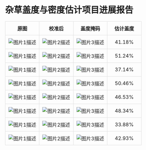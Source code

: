 # 杂草盖度与密度估计项目进展报告

<table style="width:100%; border-collapse: collapse;">
  <tr>
    <th style="width:25%; text-align:center; padding:10px; border:1px solid #ddd;">原图</th>
    <th style="width:25%; text-align:center; padding:10px; border:1px solid #ddd;">校准后</th>
    <th style="width:25%; text-align:center; padding:10px; border:1px solid #ddd;">盖度掩码</th>
    <th style="width:25%; text-align:center; padding:10px; border:1px solid #ddd;">估计盖度</th>
  </tr>
  <tr>
    <td style="padding:10px; border:1px solid #ddd; text-align:center;">
      <img src="../datasets/00001.jpg" alt="图片1描述" style="max-width:100%;">
    </td>
    <td style="padding:10px; border:1px solid #ddd; text-align:center;">
      <img src="../results/00001_cali.png" alt="图片2描述" style="max-width:100%;">
    </td>
    <td style="padding:10px; border:1px solid #ddd; text-align:center;">
      <img src="../results/00001_hsv_mask.png" alt="图片3描述" style="max-width:100%;">
    </td>
    <td align="center" style="padding:10px; border:1px solid #ddd;">
      41.18%
    </td>
  </tr>
  <tr>
    <td style="padding:10px; border:1px solid #ddd; text-align:center;">
      <img src="../datasets/00002.jpg" alt="图片1描述" style="max-width:100%;">
    </td>
    <td style="padding:10px; border:1px solid #ddd; text-align:center;">
      <img src="../results/00002_cali.png" alt="图片2描述" style="max-width:100%;">
    </td>
    <td style="padding:10px; border:1px solid #ddd; text-align:center;">
      <img src="../results/00002_hsv_mask.png" alt="图片3描述" style="max-width:100%;">
    </td>
    <td align="center" style="padding:10px; border:1px solid #ddd;">
      51.24%
    </td>
  </tr>
  <tr>
    <td style="padding:10px; border:1px solid #ddd; text-align:center;">
      <img src="../datasets/00009.jpg" alt="图片1描述" style="max-width:100%;">
    </td>
    <td style="padding:10px; border:1px solid #ddd; text-align:center;">
      <img src="../results/00009_cali.png" alt="图片2描述" style="max-width:100%;">
    </td>
    <td style="padding:10px; border:1px solid #ddd; text-align:center;">
      <img src="../results/00009_hsv_mask.png" alt="图片3描述" style="max-width:100%;">
    </td>
    <td align="center" style="padding:10px; border:1px solid #ddd;">
      37.14%
    </td>
  </tr>
  <tr>
    <td style="padding:10px; border:1px solid #ddd; text-align:center;">
      <img src="../datasets/00004.jpg" alt="图片1描述" style="max-width:100%;">
    </td>
    <td style="padding:10px; border:1px solid #ddd; text-align:center;">
      <img src="../results/00004_cali.png" alt="图片2描述" style="max-width:100%;">
    </td>
    <td style="padding:10px; border:1px solid #ddd; text-align:center;">
      <img src="../results/00004_hsv_mask.png" alt="图片3描述" style="max-width:100%;">
    </td>
    <td align="center" style="padding:10px; border:1px solid #ddd;">
      50.46%
    </td>
  </tr>
  <tr>
    <td style="padding:10px; border:1px solid #ddd; text-align:center;">
      <img src="../datasets/00005.jpg" alt="图片1描述" style="max-width:100%;">
    </td>
    <td style="padding:10px; border:1px solid #ddd; text-align:center;">
      <img src="../results/00005_cali.png" alt="图片2描述" style="max-width:100%;">
    </td>
    <td style="padding:10px; border:1px solid #ddd; text-align:center;">
      <img src="../results/00005_hsv_mask.png" alt="图片3描述" style="max-width:100%;">
    </td>
    <td align="center" style="padding:10px; border:1px solid #ddd;">
      46.53%
    </td>
  </tr>
  <tr>
    <td style="padding:10px; border:1px solid #ddd; text-align:center;">
      <img src="../datasets/00006.jpg" alt="图片1描述" style="max-width:100%;">
    </td>
    <td style="padding:10px; border:1px solid #ddd; text-align:center;">
      <img src="../results/00006_cali.png" alt="图片2描述" style="max-width:100%;">
    </td>
    <td style="padding:10px; border:1px solid #ddd; text-align:center;">
      <img src="../results/00006_hsv_mask.png" alt="图片3描述" style="max-width:100%;">
    </td>
    <td align="center" style="padding:10px; border:1px solid #ddd;">
      48.34%
    </td>
  </tr>
  <tr>
    <td style="padding:10px; border:1px solid #ddd; text-align:center;">
      <img src="../datasets/00007.jpg" alt="图片1描述" style="max-width:100%;">
    </td>
    <td style="padding:10px; border:1px solid #ddd; text-align:center;">
      <img src="../results/00007_cali.png" alt="图片2描述" style="max-width:100%;">
    </td>
    <td style="padding:10px; border:1px solid #ddd; text-align:center;">
      <img src="../results/00007_hsv_mask.png" alt="图片3描述" style="max-width:100%;">
    </td>
    <td align="center" style="padding:10px; border:1px solid #ddd;">
      33.88%
    </td>
  </tr>
  <tr>
    <td style="padding:10px; border:1px solid #ddd; text-align:center;">
      <img src="../datasets/00008.jpg" alt="图片1描述" style="max-width:100%;">
    </td>
    <td style="padding:10px; border:1px solid #ddd; text-align:center;">
      <img src="../results/00008_cali.png" alt="图片2描述" style="max-width:100%;">
    </td>
    <td style="padding:10px; border:1px solid #ddd; text-align:center;">
      <img src="../results/00008_hsv_mask.png" alt="图片3描述" style="max-width:100%;">
    </td>
    <td align="center" style="padding:10px; border:1px solid #ddd;">
      42.93%
    </td>
  </tr>
</table>
